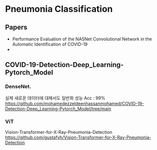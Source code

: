 # Pneumonia Classification

## Papers
- Performance Evaluation of the NASNet Convolutional Network in the Automatic Identification of COVID-19
- 

## COVID-19-Detection-Deep_Learning-Pytorch_Model
### DenseNet. 
실제 새로운 데이터에 대해서도 일반화 성능 Acc : 99%  
https://github.com/mohamedezzeldeenhassanmohamed/COVID-19-Detection-Deep_Learning-Pytorch_Model/tree/main

### ViT
Vision-Transformer-for-X-Ray-Pneumonia-Detection
https://github.com/gustafvh/Vision-Transformer-for-X-Ray-Pneumonia-Detection
